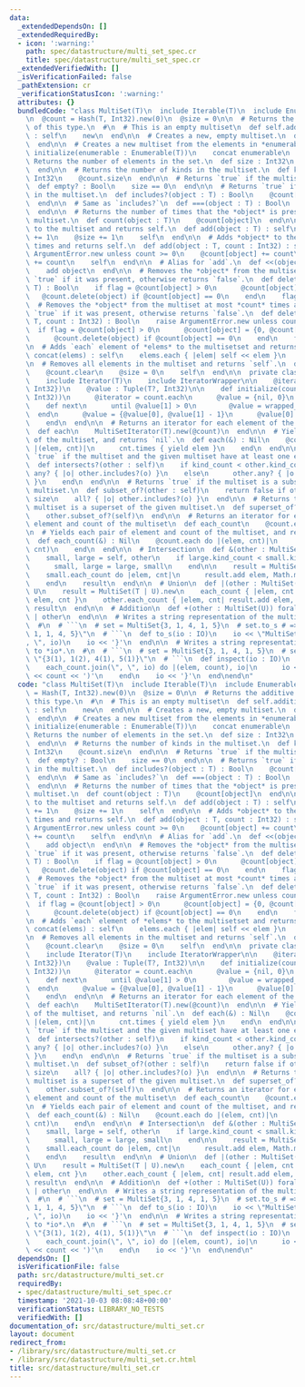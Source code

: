 ```yaml
---
data:
  _extendedDependsOn: []
  _extendedRequiredBy:
  - icon: ':warning:'
    path: spec/datastructure/multi_set_spec.cr
    title: spec/datastructure/multi_set_spec.cr
  _extendedVerifiedWith: []
  _isVerificationFailed: false
  _pathExtension: cr
  _verificationStatusIcon: ':warning:'
  attributes: {}
  bundledCode: "class MultiSet(T)\n  include Iterable(T)\n  include Enumerable(T)\n\
    \n  @count = Hash(T, Int32).new(0)\n  @size = 0\n\n  # Returns the additive identity\
    \ of this type.\n  #\n  # This is an empty multiset\n  def self.additive_identify\
    \ : self\n    new\n  end\n\n  # Creates a new, empty multiset.\n  def initialize\n\
    \  end\n\n  # Creates a new multiset from the elements in *enumerable*.\n  def\
    \ initialize(enumerable : Enumerable(T))\n    concat enumerable\n  end\n\n  #\
    \ Returns the number of elements in the set.\n  def size : Int32\n    @size\n\
    \  end\n\n  # Returns the number of kinds in the multiset.\n  def kind_count :\
    \ Int32\n    @count.size\n  end\n\n  # Returns `true` if the multiset is empty.\n\
    \  def empty? : Bool\n    size == 0\n  end\n\n  # Returns `true` if *object* exists\
    \ in the multiset.\n  def includes?(object : T) : Bool\n    @count[object] > 0\n\
    \  end\n\n  # Same as `includes?`\n  def ===(object : T) : Bool\n    includes?(object)\n\
    \  end\n\n  # Returns the number of times that the *object* is present in the\
    \ multiset.\n  def count(object : T)\n    @count[object]\n  end\n\n  # Adds *object*\
    \ to the multiset and returns self.\n  def add(object : T) : self\n    @count[object]\
    \ += 1\n    @size += 1\n    self\n  end\n\n  # Adds *object* to the multiset *count*\
    \ times and returns self.\n  def add(object : T, count : Int32) : self\n    raise\
    \ ArgumentError.new unless count >= 0\n    @count[object] += count\n    @size\
    \ += count\n    self\n  end\n\n  # Alias for `add`.\n  def <<(object : T) : self\n\
    \    add object\n  end\n\n  # Removes the *object* from the multiset and returns\
    \ `true` if it was present, otherwise returns `false`.\n  def delete(object :\
    \ T) : Bool\n    if flag = @count[object] > 0\n      @count[object] -= 1\n   \
    \   @count.delete(object) if @count[object] == 0\n    end\n    flag\n  end\n\n\
    \  # Removes the *object* from the multiset at most *count* times and returns\
    \ `true` if it was present, otherwise returns `false`.\n  def delete(object :\
    \ T, count : Int32) : Bool\n    raise ArgumentError.new unless count >= 0\n  \
    \  if flag = @count[object] > 0\n      @count[object] = {0, @count[object] - count}.max\n\
    \      @count.delete(object) if @count[object] == 0\n    end\n    flag\n  end\n\
    \n  # Adds `each` element of *elems* to the multisetset and returns self.\n  def\
    \ concat(elems) : self\n    elems.each { |elem| self << elem }\n    self\n  end\n\
    \n  # Removes all elements in the multiset and returns `self`.\n  def clear\n\
    \    @count.clear\n    @size = 0\n    self\n  end\n\n  private class MultiSetIterator(T)\n\
    \    include Iterator(T)\n    include IteratorWrapper\n\n    @iterator : Iterator({T,\
    \ Int32})\n    @value : Tuple(T?, Int32)\n\n    def initialize(count : Hash(T,\
    \ Int32))\n      @iterator = count.each\n      @value = {nil, 0}\n    end\n\n\
    \    def next\n      until @value[1] > 0\n        @value = wrapped_next\n    \
    \  end\n      @value = {@value[0], @value[1] - 1}\n      @value[0].not_nil!\n\
    \    end\n  end\n\n  # Returns an iterator for each element of the multiset.\n\
    \  def each\n    MultiSetIterator(T).new(@count)\n  end\n\n  # Yields each element\
    \ of the multiset, and returns `nil`.\n  def each(&) : Nil\n    @count.each do\
    \ |(elem, cnt)|\n      cnt.times { yield elem }\n    end\n  end\n\n  # Returns\
    \ `true` if the multiset and the given multiset have at least one element in common.\n\
    \  def intersects?(other : self)\n    if kind_count < other.kind_count\n     \
    \ any? { |o| other.includes?(o) }\n    else\n      other.any? { |o| includes?(o)\
    \ }\n    end\n  end\n\n  # Returns `true` if the multiset is a subset of the given\
    \ multiset.\n  def subset_of?(other : self)\n    return false if other.size <\
    \ size\n    all? { |o| other.includes?(o) }\n  end\n\n  # Returns true if the\
    \ multiset is a superset of the given multiset.\n  def superset_of?(other : self)\n\
    \    other.subset_of?(self)\n  end\n\n  # Returns an iterator for each tuple of\
    \ element and count of the multiset\n  def each_count\n    @count.each\n  end\n\
    \n  # Yields each pair of element and count of the multiset, and returns `nil`.\n\
    \  def each_count(&) : Nil\n    @count.each do |(elem, cnt)|\n      yield(elem,\
    \ cnt)\n    end\n  end\n\n  # Intersection\n  def &(other : MultiSet(T)) : self\n\
    \    small, large = self, other\n    if large.kind_count < small.kind_count\n\
    \      small, large = large, small\n    end\n\n    result = MultiSet(T).new\n\
    \    small.each_count do |elem, cnt|\n      result.add elem, Math.min(cnt, large.count(elem))\n\
    \    end\n    result\n  end\n\n  # Union\n  def |(other : MultiSet(U)) forall\
    \ U\n    result = MultiSet(T | U).new\n    each_count { |elem, cnt| result.add\
    \ elem, cnt }\n    other.each_count { |elem, cnt| result.add elem, cnt }\n   \
    \ result\n  end\n\n  # Addition\n  def +(other : MultiSet(U)) forall U\n    self\
    \ | other\n  end\n\n  # Writes a string representation of the multiset to *io*.\n\
    \  #\n  # ```\n  # set = MultiSet{3, 1, 4, 1, 5}\n  # set.to_s # => \"MultiSet{3,\
    \ 1, 1, 4, 5}\"\n  # ```\n  def to_s(io : IO)\n    io << \"MultiSet{\"\n    each.join(\"\
    , \", io)\n    io << '}'\n  end\n\n  # Writes a string representation of the multiset\
    \ to *io*.\n  #\n  # ```\n  # set = MultiSet{3, 1, 4, 1, 5}\n  # set.to_s # =>\
    \ \"{3(1), 1(2), 4(1), 5(1)}\"\n  # ```\n  def inspect(io : IO)\n    io << '{'\n\
    \    each_count.join(\", \", io) do |(elem, count), io|\n      io << elem << '('\
    \ << count << ')'\n    end\n    io << '}'\n  end\nend\n"
  code: "class MultiSet(T)\n  include Iterable(T)\n  include Enumerable(T)\n\n  @count\
    \ = Hash(T, Int32).new(0)\n  @size = 0\n\n  # Returns the additive identity of\
    \ this type.\n  #\n  # This is an empty multiset\n  def self.additive_identify\
    \ : self\n    new\n  end\n\n  # Creates a new, empty multiset.\n  def initialize\n\
    \  end\n\n  # Creates a new multiset from the elements in *enumerable*.\n  def\
    \ initialize(enumerable : Enumerable(T))\n    concat enumerable\n  end\n\n  #\
    \ Returns the number of elements in the set.\n  def size : Int32\n    @size\n\
    \  end\n\n  # Returns the number of kinds in the multiset.\n  def kind_count :\
    \ Int32\n    @count.size\n  end\n\n  # Returns `true` if the multiset is empty.\n\
    \  def empty? : Bool\n    size == 0\n  end\n\n  # Returns `true` if *object* exists\
    \ in the multiset.\n  def includes?(object : T) : Bool\n    @count[object] > 0\n\
    \  end\n\n  # Same as `includes?`\n  def ===(object : T) : Bool\n    includes?(object)\n\
    \  end\n\n  # Returns the number of times that the *object* is present in the\
    \ multiset.\n  def count(object : T)\n    @count[object]\n  end\n\n  # Adds *object*\
    \ to the multiset and returns self.\n  def add(object : T) : self\n    @count[object]\
    \ += 1\n    @size += 1\n    self\n  end\n\n  # Adds *object* to the multiset *count*\
    \ times and returns self.\n  def add(object : T, count : Int32) : self\n    raise\
    \ ArgumentError.new unless count >= 0\n    @count[object] += count\n    @size\
    \ += count\n    self\n  end\n\n  # Alias for `add`.\n  def <<(object : T) : self\n\
    \    add object\n  end\n\n  # Removes the *object* from the multiset and returns\
    \ `true` if it was present, otherwise returns `false`.\n  def delete(object :\
    \ T) : Bool\n    if flag = @count[object] > 0\n      @count[object] -= 1\n   \
    \   @count.delete(object) if @count[object] == 0\n    end\n    flag\n  end\n\n\
    \  # Removes the *object* from the multiset at most *count* times and returns\
    \ `true` if it was present, otherwise returns `false`.\n  def delete(object :\
    \ T, count : Int32) : Bool\n    raise ArgumentError.new unless count >= 0\n  \
    \  if flag = @count[object] > 0\n      @count[object] = {0, @count[object] - count}.max\n\
    \      @count.delete(object) if @count[object] == 0\n    end\n    flag\n  end\n\
    \n  # Adds `each` element of *elems* to the multisetset and returns self.\n  def\
    \ concat(elems) : self\n    elems.each { |elem| self << elem }\n    self\n  end\n\
    \n  # Removes all elements in the multiset and returns `self`.\n  def clear\n\
    \    @count.clear\n    @size = 0\n    self\n  end\n\n  private class MultiSetIterator(T)\n\
    \    include Iterator(T)\n    include IteratorWrapper\n\n    @iterator : Iterator({T,\
    \ Int32})\n    @value : Tuple(T?, Int32)\n\n    def initialize(count : Hash(T,\
    \ Int32))\n      @iterator = count.each\n      @value = {nil, 0}\n    end\n\n\
    \    def next\n      until @value[1] > 0\n        @value = wrapped_next\n    \
    \  end\n      @value = {@value[0], @value[1] - 1}\n      @value[0].not_nil!\n\
    \    end\n  end\n\n  # Returns an iterator for each element of the multiset.\n\
    \  def each\n    MultiSetIterator(T).new(@count)\n  end\n\n  # Yields each element\
    \ of the multiset, and returns `nil`.\n  def each(&) : Nil\n    @count.each do\
    \ |(elem, cnt)|\n      cnt.times { yield elem }\n    end\n  end\n\n  # Returns\
    \ `true` if the multiset and the given multiset have at least one element in common.\n\
    \  def intersects?(other : self)\n    if kind_count < other.kind_count\n     \
    \ any? { |o| other.includes?(o) }\n    else\n      other.any? { |o| includes?(o)\
    \ }\n    end\n  end\n\n  # Returns `true` if the multiset is a subset of the given\
    \ multiset.\n  def subset_of?(other : self)\n    return false if other.size <\
    \ size\n    all? { |o| other.includes?(o) }\n  end\n\n  # Returns true if the\
    \ multiset is a superset of the given multiset.\n  def superset_of?(other : self)\n\
    \    other.subset_of?(self)\n  end\n\n  # Returns an iterator for each tuple of\
    \ element and count of the multiset\n  def each_count\n    @count.each\n  end\n\
    \n  # Yields each pair of element and count of the multiset, and returns `nil`.\n\
    \  def each_count(&) : Nil\n    @count.each do |(elem, cnt)|\n      yield(elem,\
    \ cnt)\n    end\n  end\n\n  # Intersection\n  def &(other : MultiSet(T)) : self\n\
    \    small, large = self, other\n    if large.kind_count < small.kind_count\n\
    \      small, large = large, small\n    end\n\n    result = MultiSet(T).new\n\
    \    small.each_count do |elem, cnt|\n      result.add elem, Math.min(cnt, large.count(elem))\n\
    \    end\n    result\n  end\n\n  # Union\n  def |(other : MultiSet(U)) forall\
    \ U\n    result = MultiSet(T | U).new\n    each_count { |elem, cnt| result.add\
    \ elem, cnt }\n    other.each_count { |elem, cnt| result.add elem, cnt }\n   \
    \ result\n  end\n\n  # Addition\n  def +(other : MultiSet(U)) forall U\n    self\
    \ | other\n  end\n\n  # Writes a string representation of the multiset to *io*.\n\
    \  #\n  # ```\n  # set = MultiSet{3, 1, 4, 1, 5}\n  # set.to_s # => \"MultiSet{3,\
    \ 1, 1, 4, 5}\"\n  # ```\n  def to_s(io : IO)\n    io << \"MultiSet{\"\n    each.join(\"\
    , \", io)\n    io << '}'\n  end\n\n  # Writes a string representation of the multiset\
    \ to *io*.\n  #\n  # ```\n  # set = MultiSet{3, 1, 4, 1, 5}\n  # set.to_s # =>\
    \ \"{3(1), 1(2), 4(1), 5(1)}\"\n  # ```\n  def inspect(io : IO)\n    io << '{'\n\
    \    each_count.join(\", \", io) do |(elem, count), io|\n      io << elem << '('\
    \ << count << ')'\n    end\n    io << '}'\n  end\nend\n"
  dependsOn: []
  isVerificationFile: false
  path: src/datastructure/multi_set.cr
  requiredBy:
  - spec/datastructure/multi_set_spec.cr
  timestamp: '2021-10-03 08:08:48+00:00'
  verificationStatus: LIBRARY_NO_TESTS
  verifiedWith: []
documentation_of: src/datastructure/multi_set.cr
layout: document
redirect_from:
- /library/src/datastructure/multi_set.cr
- /library/src/datastructure/multi_set.cr.html
title: src/datastructure/multi_set.cr
---
```


